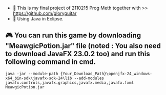 - 📌 This is my final project of 2110215 Prog Meth together with >> https://github.com/gloryguitar
- 🔧 Using Java in Eclipse.

## 🎮 You can run this game by downloading "MeawgicPotion.jar" file (noted : You also need to download JavaFX 23.0.2 too) and run this following command in cmd.

```java -jar --module-path {Your_Download_Path}\openjfx-24_windows-x64_bin-sdk\javafx-sdk-24\lib --add-modules javafx.controls,javafx.graphics,javafx.media,javafx.fxml MeawgicPotion.jar ```

